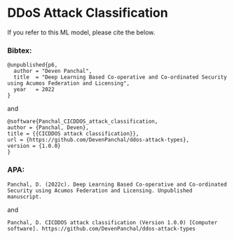 # DDoS Attack Classification

If you refer to this ML model, please cite the below.

### Bibtex:
```
@unpublished{p6,
  author = "Deven Panchal",
  title  = "Deep Learning Based Co-operative and Co-ordinated Security using Acumos Federation and Licensing",
  year   = 2022
}
```
and
```
@software{Panchal_CICDDOS_attack_classification,
author = {Panchal, Deven},
title = {{CICDDOS attack classification}},
url = {https://github.com/DevenPanchal/ddos-attack-types},
version = {1.0.0}
}
```

### APA:
```
Panchal, D. (2022c). Deep Learning Based Co-operative and Co-ordinated Security using Acumos Federation and Licensing. Unpublished manuscript.
```
and
```
Panchal, D. CICDDOS attack classification (Version 1.0.0) [Computer software]. https://github.com/DevenPanchal/ddos-attack-types
```
